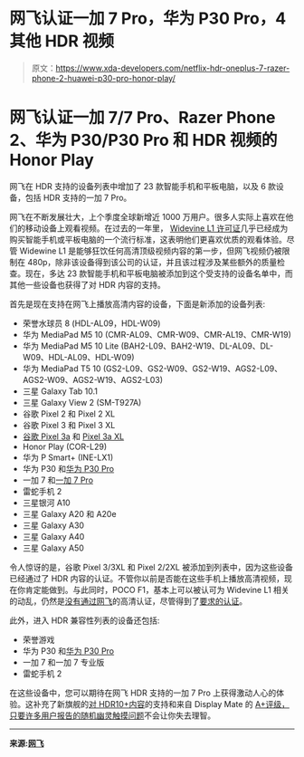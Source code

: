 # 网飞认证一加 7 Pro，华为 P30 Pro，4 其他 HDR 视频

> 原文：<https://www.xda-developers.com/netflix-hdr-oneplus-7-razer-phone-2-huawei-p30-pro-honor-play/>

# 网飞认证一加 7/7 Pro、Razer Phone 2、华为 P30/P30 Pro 和 HDR 视频的 Honor Play

网飞在 HDR 支持的设备列表中增加了 23 款智能手机和平板电脑，以及 6 款设备，包括 HDR 支持的一加 7 Pro。

网飞在不断发展壮大，上个季度全球新增近 1000 万用户。很多人实际上喜欢在他们的移动设备上观看视频。在过去的一年里， [Widevine L1 许可证](https://www.xda-developers.com/android-netflix-hd-amazon-prime-video-hd-drm/)几乎已经成为购买智能手机或平板电脑的一个流行标准，这表明他们更喜欢优质的观看体验。尽管 Widewine L1 是能够狂饮任何高清顶级视频内容的第一步，但网飞视频仍被限制在 480p，除非该设备得到该公司的认证，并且该过程涉及某些额外的质量检查。现在，多达 23 款智能手机和平板电脑被添加到这个受支持的设备名单中，而其他一些设备也获得了对 HDR 内容的支持。

首先是现在支持在网飞上播放高清内容的设备，下面是新添加的设备列表:

*   荣誉水球员 8 (HDL-AL09，HDL-W09)
*   华为 MediaPad M5 10 (CMR-AL09、CMR-W09、CMR-AL19、CMR-W19)
*   华为 MediaPad M5 10 Lite (BAH2-L09、BAH2-W19、DL-AL09、DL-W09、HDL-AL09、HDL-W09)
*   华为 MediaPad T5 10 (GS2-L09、GS2-W09、GS2-W19、AGS2-L09、AGS2-W09、AGS2-W19、AGS2-L03)
*   三星 Galaxy Tab 10.1
*   三星 Galaxy View 2 (SM-T927A)
*   谷歌 Pixel 2 和 Pixel 2 XL
*   谷歌 Pixel 3 和 Pixel 3 XL
*   [谷歌 Pixel 3a](https://www.xda-developers.com/google-pixel-3a-hands-on-review/) 和 [Pixel 3a XL](https://www.xda-developers.com/google-pixel-3a-xl-nest-hub-max-first-impressions/)
*   Honor Play (COR-L29)
*   华为 P Smart+ (INE-LX1)
*   华为 P30 和[华为 P30 Pro](https://www.xda-developers.com/huawei-p30-pro-camera-review/)
*   一加 7 和[一加 7 Pro](https://www.xda-developers.com/oneplus-7-pro-review/)
*   雷蛇手机 2
*   三星银河 A10
*   三星 Galaxy A20 和 A20e
*   三星 Galaxy A30
*   三星 Galaxy A40
*   三星 Galaxy A50

令人惊讶的是，谷歌 Pixel 3/3XL 和 Pixel 2/2XL 被添加到列表中，因为这些设备已经通过了 HDR 内容的认证。不管你以前是否能在这些手机上播放高清视频，现在你肯定能做到。与此同时，POCO F1，基本上可以被认可为 Widevine L1 相关的动乱，仍然是[没有通过网飞](https://www.xda-developers.com/xiaomi-poco-f1-widevine-l1-netflix-hd/)的高清认证，尽管得到了[要求的认证](https://www.xda-developers.com/xiaomi-poco-f1-widevine-l1-miui-beta/)。

此外，进入 HDR 兼容性列表的设备还包括:

*   荣誉游戏
*   华为 P30 和[华为 P30 Pro](https://www.xda-developers.com/huawei-p30-pro-first-impressions-design-camera/)
*   一加 7 和一加 7 专业版
*   雷蛇手机 2

在这些设备中，您可以期待在网飞 HDR 支持的一加 7 Pro 上获得激动人心的体验。这补充了新旗舰的[对 HDR10+内容](https://www.xda-developers.com/oneplus-7-pro-hdr10/)的支持和来自 Display Mate 的 [A+评级，只要许多用户报告的随机](https://www.xda-developers.com/oneplus-7-pro-3x-zoom-pop-up-camera-displaymate/)[幽灵触摸问题](https://forums.oneplus.com/threads/lets-confirm-who-has-the-ghost-touch-issue.1037580/)不会让你失去理智。

* * *

**来源:[网飞](https://help.netflix.com/en/node/23939)**